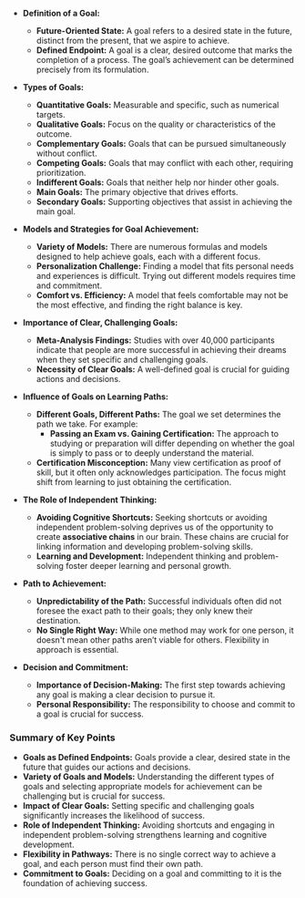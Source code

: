 - **Definition of a Goal:**
    - **Future-Oriented State:** A goal refers to a desired state in the future, distinct from the present, that we aspire to achieve.
    - **Defined Endpoint:** A goal is a clear, desired outcome that marks the completion of a process. The goal’s achievement can be determined precisely from its formulation.


- **Types of Goals:**
    - **Quantitative Goals:** Measurable and specific, such as numerical targets.
    - **Qualitative Goals:** Focus on the quality or characteristics of the outcome.
    - **Complementary Goals:** Goals that can be pursued simultaneously without conflict.
    - **Competing Goals:** Goals that may conflict with each other, requiring prioritization.
    - **Indifferent Goals:** Goals that neither help nor hinder other goals.
    - **Main Goals:** The primary objective that drives efforts.
    - **Secondary Goals:** Supporting objectives that assist in achieving the main goal.


- **Models and Strategies for Goal Achievement:**
    - **Variety of Models:** There are numerous formulas and models designed to help achieve goals, each with a different focus.
    - **Personalization Challenge:** Finding a model that fits personal needs and experiences is difficult. Trying out different models requires time and commitment.
    - **Comfort vs. Efficiency:** A model that feels comfortable may not be the most effective, and finding the right balance is key.


- **Importance of Clear, Challenging Goals:**
    - **Meta-Analysis Findings:** Studies with over 40,000 participants indicate that people are more successful in achieving their dreams when they set specific and challenging goals.
    - **Necessity of Clear Goals:** A well-defined goal is crucial for guiding actions and decisions.


- **Influence of Goals on Learning Paths:**
    - **Different Goals, Different Paths:** The goal we set determines the path we take. For example:
        - **Passing an Exam vs. Gaining Certification:** The approach to studying or preparation will differ depending on whether the goal is simply to pass or to deeply understand the material.
    - **Certification Misconception:** Many view certification as proof of skill, but it often only acknowledges participation. The focus might shift from learning to just obtaining the certification.


- **The Role of Independent Thinking:**
    - **Avoiding Cognitive Shortcuts:** Seeking shortcuts or avoiding independent problem-solving deprives us of the opportunity to create **associative chains** in our brain. These chains are crucial for linking information and developing problem-solving skills.
    - **Learning and Development:** Independent thinking and problem-solving foster deeper learning and personal growth.


- **Path to Achievement:**
    - **Unpredictability of the Path:** Successful individuals often did not foresee the exact path to their goals; they only knew their destination.
    - **No Single Right Way:** While one method may work for one person, it doesn't mean other paths aren’t viable for others. Flexibility in approach is essential.


- **Decision and Commitment:**
    - **Importance of Decision-Making:** The first step towards achieving any goal is making a clear decision to pursue it.
    - **Personal Responsibility:** The responsibility to choose and commit to a goal is crucial for success.

### Summary of Key Points
- **Goals as Defined Endpoints:** Goals provide a clear, desired state in the future that guides our actions and decisions.
- **Variety of Goals and Models:** Understanding the different types of goals and selecting appropriate models for achievement can be challenging but is crucial for success.
- **Impact of Clear Goals:** Setting specific and challenging goals significantly increases the likelihood of success.
- **Role of Independent Thinking:** Avoiding shortcuts and engaging in independent problem-solving strengthens learning and cognitive development.
- **Flexibility in Pathways:** There is no single correct way to achieve a goal, and each person must find their own path.
- **Commitment to Goals:** Deciding on a goal and committing to it is the foundation of achieving success.